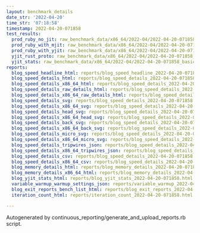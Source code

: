 ```yaml
---
layout: benchmark_details
date_str: '2022-04-20'
time_str: '07:18:58'
timestamp: 2022-04-20-071858
test_results:
  prod_ruby_no_jit: raw_benchmark_data/x86_64/2022-04/2022-04-20-071858_basic_benchmark_prod_ruby_no_jit.json
  prod_ruby_with_mjit: raw_benchmark_data/x86_64/2022-04/2022-04-20-071858_basic_benchmark_prod_ruby_with_mjit.json
  prod_ruby_with_yjit: raw_benchmark_data/x86_64/2022-04/2022-04-20-071858_basic_benchmark_prod_ruby_with_yjit.json
  yjit_rust_proto: raw_benchmark_data/x86_64/2022-04/2022-04-20-071858_basic_benchmark_yjit_rust_proto.json
  yjit_stats: raw_benchmark_data/x86_64/2022-04/2022-04-20-071858_basic_benchmark_yjit_stats.json
reports:
  blog_speed_headline_html: reports/blog_speed_headline_2022-04-20-071858.html
  blog_speed_details_html: reports/blog_speed_details_2022-04-20-071858.html
  blog_speed_details_x86_64_html: reports/blog_speed_details_2022-04-20-071858.x86_64.html
  blog_speed_details_raw_details_html: reports/blog_speed_details_2022-04-20-071858.raw_details.html
  blog_speed_details_x86_64_raw_details_html: reports/blog_speed_details_2022-04-20-071858.x86_64.raw_details.html
  blog_speed_details_svg: reports/blog_speed_details_2022-04-20-071858.svg
  blog_speed_details_x86_64_svg: reports/blog_speed_details_2022-04-20-071858.x86_64.svg
  blog_speed_details_head_svg: reports/blog_speed_details_2022-04-20-071858.head.svg
  blog_speed_details_x86_64_head_svg: reports/blog_speed_details_2022-04-20-071858.x86_64.head.svg
  blog_speed_details_back_svg: reports/blog_speed_details_2022-04-20-071858.back.svg
  blog_speed_details_x86_64_back_svg: reports/blog_speed_details_2022-04-20-071858.x86_64.back.svg
  blog_speed_details_micro_svg: reports/blog_speed_details_2022-04-20-071858.micro.svg
  blog_speed_details_x86_64_micro_svg: reports/blog_speed_details_2022-04-20-071858.x86_64.micro.svg
  blog_speed_details_tripwires_json: reports/blog_speed_details_2022-04-20-071858.tripwires.json
  blog_speed_details_x86_64_tripwires_json: reports/blog_speed_details_2022-04-20-071858.x86_64.tripwires.json
  blog_speed_details_csv: reports/blog_speed_details_2022-04-20-071858.csv
  blog_speed_details_x86_64_csv: reports/blog_speed_details_2022-04-20-071858.x86_64.csv
  blog_memory_details_html: reports/blog_memory_details_2022-04-20-071858.html
  blog_memory_details_x86_64_html: reports/blog_memory_details_2022-04-20-071858.x86_64.html
  blog_yjit_stats_html: reports/blog_yjit_stats_2022-04-20-071858.html
  variable_warmup_warmup_settings_json: reports/variable_warmup_2022-04-20-071858.warmup_settings.json
  blog_exit_reports_bench_list_html: reports/blog_exit_reports_2022-04-20-071858.bench_list.html
  iteration_count_html: reports/iteration_count_2022-04-20-071858.html

---
```

Autogenerated by continuous_reporting/generate_and_upload_reports.rb script.
